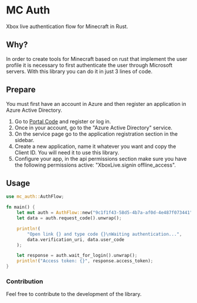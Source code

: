 # MC Auth

Xbox live authentication flow for Minecraft in Rust.

## Why?

In order to create tools for Minecraft based on rust that implement the user profile it is necessary to first authenticate the user through Microsoft servers. With this library you can do it in just 3 lines of code.

## Prepare

You must first have an account in Azure and then register an application in Azure Active Directory.  

1. Go to [Portal Code](https://portal.azure.com/) and register or log in.
2. Once in your account, go to the "Azure Active Directory" service.
3. On the service page go to the application registration section in the sidebar.
4. Create a new application, name it whatever you want and copy the Client ID. You will need it to use this library.
5. Configure your app, in the api permissions section make sure you have the following permissions active: "XboxLive.signin offline_access".

## Usage

```rust
use mc_auth::AuthFlow;

fn main() {
    let mut auth = AuthFlow::new("9c1f1f43-58d5-4b7a-af0d-4e487f073441");
    let data = auth.request_code().unwrap();

    println!(
        "Open link {} and type code {}\nWaiting authentication...",
        data.verification_uri, data.user_code
    );

    let response = auth.wait_for_login().unwrap();
    println!("Access token: {}", response.access_token);
}
```

### Contribution

Feel free to contribute to the development of the library.

